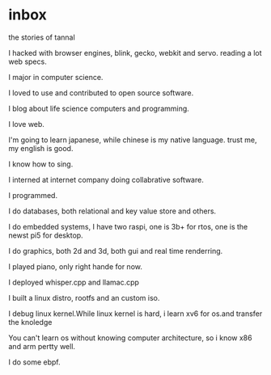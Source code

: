 
# inbox

the stories of tannal

I hacked with browser engines, blink, gecko, webkit and servo.
reading a lot web specs.

I major in computer science.

I loved to use and contributed to open source software.

I blog about life science computers and programming.

I love web.

I'm going to learn japanese, while chinese is my native language.
trust me, my english is good.

I know how to sing.

I interned at internet company doing collabrative software.

I programmed.

I do databases, both relational and key value store and others.

I do embedded systems, I have two raspi, one is 3b+ for rtos, one is the newst pi5 for desktop.

I do graphics, both 2d and 3d, both gui and real time renderring.



I played piano, only right hande for now.

I deployed whisper.cpp and llamac.cpp

I built a linux distro, rootfs and an custom iso.

I debug linux kernel.While linux kernel is hard, i learn xv6 for os.and transfer the knoledge

You can't learn os without knowing computer architecture, so i know x86 and arm pertty well.


I do some ebpf.